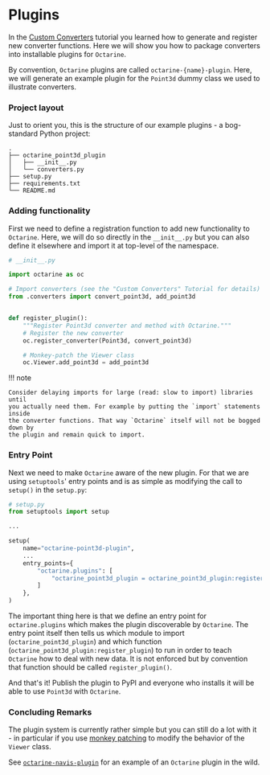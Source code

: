 # Plugins

In the [Custom Converters](converters.md) tutorial you learned how to generate and
register new converter functions. Here we will show you how to package converters
into installable plugins for `Octarine`.

By convention, `Octarine` plugins are called `octarine-{name}-plugin`. Here, we will
generate an example plugin for the `Point3d` dummy class we used to illustrate converters.

### Project layout

Just to orient you, this is the structure of our example plugins - a bog-standard Python project:

```
.
├── octarine_point3d_plugin
│   ├── __init__.py
│   └── converters.py
├── setup.py
├── requirements.txt
└── README.md
```

### Adding functionality

First we need to define a registration function to add new functionality to `Octarine`.
Here, we will do so directly in the `__init__.py` but you can also define it elsewhere
and import it at top-level of the namespace.

```python
# __init__.py

import octarine as oc

# Import converters (see the "Custom Converters" Tutorial for details)
from .converters import convert_point3d, add_point3d


def register_plugin():
    """Register Point3d converter and method with Octarine."""
    # Register the new converter
    oc.register_converter(Point3d, convert_point3d)

    # Monkey-patch the Viewer class
    oc.Viewer.add_point3d = add_point3d

```

!!! note

    Consider delaying imports for large (read: slow to import) libraries until
    you actually need them. For example by putting the `import` statements inside
    the converter functions. That way `Octarine` itself will not be bogged down by
    the plugin and remain quick to import.

### Entry Point

Next we need to make `Octarine` aware of the new plugin. For that we are using `setuptools`'
entry points and is as simple as modifying the call to `setup()` in the `setup.py`:


```python
# setup.py
from setuptools import setup

...

setup(
    name="octarine-point3d-plugin",
    ...
    entry_points={
        "octarine.plugins": [
            "octarine_point3d_plugin = octarine_point3d_plugin:register_plugin",
        ]
    },
)
```

The important thing here is that we define an entry point for `octarine.plugins` which makes
the plugin discoverable by `Octarine`. The entry point itself then tells us which
module to import (`octarine_point3d_plugin`) and which function (`octarine_point3d_plugin:register_plugin`)
to run in order to teach `Octarine` how to deal with new data. It is not enforced but
by convention that function should be called `register_plugin()`.

And that's it! Publish the plugin to PyPI and everyone who installs it will be able to
use `Point3d` with `Octarine`.

### Concluding Remarks

The plugin system is currently rather simple but you can still do a lot with it - in particular
if you use [monkey patching](https://en.wikipedia.org/wiki/Monkey_patch) to modify the behavior
of the `Viewer` class.

See [`octarine-navis-plugin`](https://github.com/navis-org/octarine-navis-plugin) for an example of
an `Octarine` plugin in the wild.
